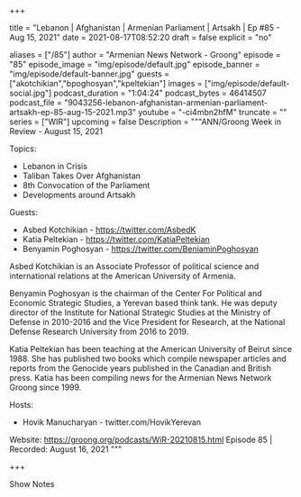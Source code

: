 
+++

title = "Lebanon | Afghanistan | Armenian Parliament | Artsakh | Ep #85 - Aug 15, 2021"
date = 2021-08-17T08:52:20
draft = false
explicit = "no"

aliases = ["/85"]
author = "Armenian News Network - Groong"
episode = "85"
episode_image = "img/episode/default.jpg"
episode_banner = "img/episode/default-banner.jpg"
guests = ["akotchikian","bpoghosyan","kpeltekian"]
images = ["img/episode/default-social.jpg"]
podcast_duration = "1:04:24"
podcast_bytes = 46414507
podcast_file = "9043256-lebanon-afghanistan-armenian-parliament-artsakh-ep-85-aug-15-2021.mp3"
youtube = "-ci4mbn2hfM"
truncate = ""
series = ["WIR"]
upcoming = false
Description = """ANN/Groong Week in Review - August 15, 2021

Topics:

- Lebanon in Crisis
- Taliban Takes Over Afghanistan
- 8th Convocation of the Parliament
- Developments around Artsakh

Guests:
- Asbed Kotchikian - https://twitter.com/AsbedK
- Katia Peltekian - https://twitter.com/KatiaPeltekian
- Benyamin Poghosyan - https://twitter.com/BeniaminPoghosyan

Asbed Kotchikian is an Associate Professor of political science and international relations at the American University of Armenia.

Benyamin Poghosyan is the chairman of the Center For Political and Economic Strategic Studies, a Yerevan based think tank. He was deputy director of the Institute for National Strategic Studies at the Ministry of Defense in 2010-2016 and the Vice President for Research, at the National Defense Research University from 2016 to 2019.

Katia Peltekian has been teaching at the American University of Beirut since 1988. She has published two books which compile newspaper articles and reports from the Genocide years published in the Canadian and British press. Katia has been compiling news for the Armenian News Network Groong since 1999.

Hosts:
- Hovik Manucharyan - twitter.com/HovikYerevan

Website: https://groong.org/podcasts/WiR-20210815.html
Episode 85 | Recorded: August 16, 2021
"""

+++

Show Notes

